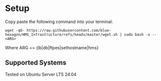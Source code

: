 # Setup
Copy paste the following command into your terminal:

`wget -qO- https://raw.githubusercontent.com/blue-hexagon/HMS_Infrastructure/refs/heads/master/wget.sh | sudo bash -s -- <ARG>`

Where ARG == {lb|db|ftpes|sethostname|hms}

## Supported Systems
Tested on Ubuntu Server LTS 24.04
